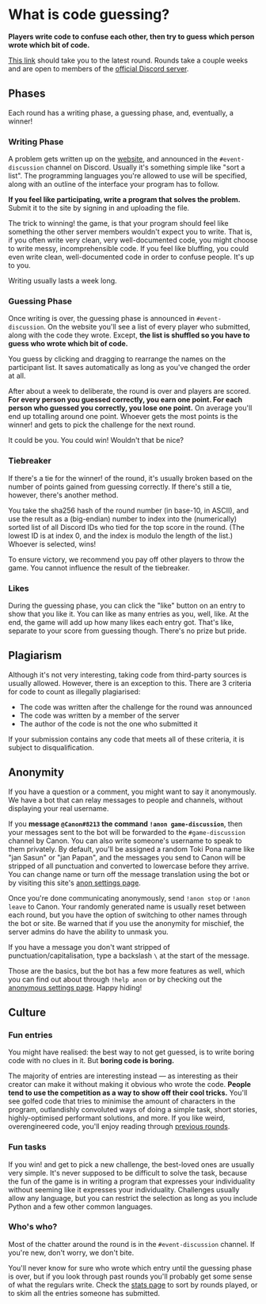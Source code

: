 # What is code guessing?
__Players write code to confuse each other, then try to guess which person wrote which bit of code.__

[This link](/) should take you to the latest round. Rounds take a couple weeks and are open to members of the [official Discord server](https://discord.gg/gUNZvN3k7p).

## Phases
Each round has a writing phase, a guessing phase, and, eventually, a winner!

### Writing Phase
A problem gets written up on the [website](/), and announced in the `#event-discussion` channel on Discord. Usually it's something simple like "sort a list". The programming languages you're allowed to use will be specified, along with an outline of the interface your program has to follow.

__If you feel like participating, write a program that solves the problem.__
Submit it to the site by signing in and uploading the file.

The trick to winning! the game, is that your program should feel like something the other server members wouldn't expect you to write.
That is, if you often write very clean, very well-documented code, you might choose to write messy, incomprehensible code. If you feel like bluffing, you could even write clean, well-documented code in order to confuse people. It's up to you.

Writing usually lasts a week long.

### Guessing Phase
Once writing is over, the guessing phase is announced in `#event-discussion`. On the website you'll see a list of every player who submitted, along with the code they wrote. Except, __the list is shuffled so you have to guess who wrote which bit of code.__

You guess by clicking and dragging to rearrange the names on the participant list. It saves automatically as long as you've changed the order at all.


After about a week to deliberate, the round is over and players are scored. __For every person you guessed correctly, you earn one point. For each person who guessed you correctly, you lose one point.__ On average you'll end up totalling around one point. Whoever gets the most points is the winner! and gets to pick the challenge for the next round.

It could be you. You could win! Wouldn't that be nice?

### Tiebreaker
If there's a tie for the winner! of the round, it's usually broken based on the number of points gained from guessing correctly. If there's still a tie, however, there's another method.

You take the sha256 hash of the round number (in base-10, in ASCII), and use the result as a (big-endian) number to index into the (numerically) sorted list of all Discord IDs who tied for the top score in the round. (The lowest ID is at index 0, and the index is modulo the length of the list.) Whoever is selected, wins!

To ensure victory, we recommend you pay off other players to throw the game. You cannot influence the result of the tiebreaker.

### Likes
During the guessing phase, you can click the "like" button on an entry to show that you like it. You can like as many entries as you, well, like. At the end, the game will add up how many likes each entry got. That's like, separate to your score from guessing though. There's no prize but pride.

## Plagiarism
Although it's not very interesting, taking code from third-party sources is usually allowed. However, there is an exception to this. There are 3 criteria for code to count as illegally plagiarised:
- The code was written after the challenge for the round was announced
- The code was written by a member of the server
- The author of the code is not the one who submitted it

If your submission contains any code that meets all of these criteria, it is subject to disqualification.

## Anonymity
If you have a question or a comment, you might want to say it anonymously. We have a bot that can relay messages to people and channels, without displaying your real username.

If you __message `@Canon#8213` the command `!anon game-discussion`__, then your messages sent to the bot will be forwarded to the `#game-discussion` channel by Canon. You can also write someone's username to speak to them privately. By default, you'll be assigned a random Toki Pona name like "jan Sasun" or "jan Papan", and the messages you send to Canon will be stripped of all punctuation and converted to lowercase before they arrive. You can change name or turn off the message translation using the bot or by visiting this site's [anon settings page](/anon).

Once you're done communicating anonymously, send `!anon stop` or `!anon leave` to Canon. Your randomly generated name is usually reset between each round, but you have the option of switching to other names through the bot or site. Be warned that if you use the anonymity for mischief, the server admins do have the ability to unmask you.

If you have a message you don't want stripped of punctuation/capitalisation, type a backslash `\` at the start of the message.

Those are the basics, but the bot has a few more features as well, which you can find out about through `!help anon` or by checking out the [anonymous settings page](/anon). Happy hiding!

## Culture

### Fun entries
You might have realised: the best way to not get guessed, is to write boring code with no clues in it. But __boring code is boring.__

The majority of entries are interesting instead — as interesting as their creator can make it without making it obvious who wrote the code. __People tend to use the competition as a way to show off their cool tricks.__ You'll see golfed code that tries to minimise the amount of characters in the program, outlandishly convoluted ways of doing a simple task, short stories, highly-optimised performant solutions, and more. If you like weird, overengineered code, you'll enjoy reading through [previous rounds](/index/).

### Fun tasks
If you win! and get to pick a new challenge, the best-loved ones are usually very simple. It's never supposed to be difficult to solve the task, because the fun of the game is in writing a program that expresses your individuality without seeming like it expresses your individuality. Challenges usually allow any language, but you can restrict the selection as long as you include Python and a few other common languages.

### Who's who?
Most of the chatter around the round is in the `#event-discussion` channel. If you're new, don't worry, we don't bite.

You'll never know for sure who wrote which entry until the guessing phase is over, but if you look through past rounds you'll probably get some sense of what the regulars write. Check the [stats page](/stats/) to sort by rounds played, or to skim all the entries someone has submitted.
